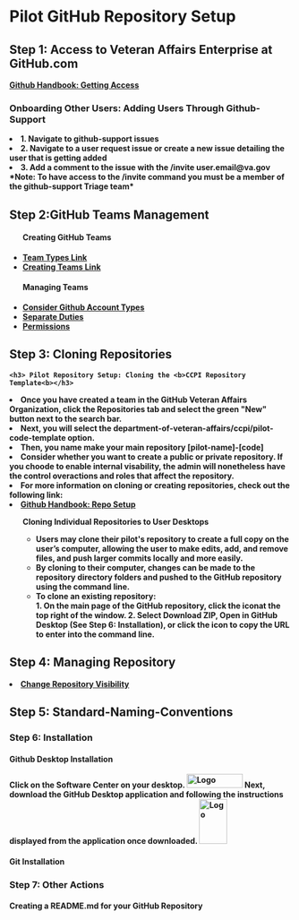 <h1> Pilot GitHub Repository Setup </h1>
<h2> Step 1: Access to Veteran Affairs Enterprise at GitHub.com </h2>
<a href="https://department-of-veterans-affairs.github.io/github-handbook/guides/onboarding/getting-access#step-1-githubcom-account"> <strong>Github Handbook: Getting Access </a>

<h3> Onboarding Other Users: Adding Users Through Github-Support </h3>
<li> 1. Navigate to github-support issues </li>
<li> 2. Navigate to a user request issue or create a new issue detailing the user that is getting added </li>
<li> 3. Add a comment to the issue with the /invite user.email@va.gov </li>
*Note: To have access to the /invite command you must be a member of the github-support Triage team* <b>

<h2> Step 2:GitHub Teams Management </h2>
  <ul>
  <h4>Creating GitHub Teams</h4> 
    <li><a href="https://dvagov.sharepoint.com/sites/OITEPMOCMDepartment/SitePages/3.10-GitHub-Team-Types.aspx"><strong> Team Types Link</a></li>
    <li><a href="https://department-of-veterans-affairs.github.io/github-handbook/github-teams-in-the-va"><strong> Creating Teams Link</a></li>
    <h4>Managing Teams</h4>
     <li><a href="https://docs.github.com/en/get-started/learning-about-github/types-of-github-accounts"><strong>Consider Github Account Types</a></li>
    <li><a href="https://department-of-veterans-affairs.github.io/github-handbook/separate-duties-at-the-va"><strong>Separate Duties </a></li>
    <li><a href="https://department-of-veterans-affairs.github.io/github-handbook/guides/features/access-permissions"><strong> Permissions</a>
      </ul>
      
  <h2> Step 3: Cloning Repositories </h2>
    
    <h3> Pilot Repository Setup: Cloning the <b>CCPI Repository Template<b></h3>
      
   <li>Once you have created a team in the GitHub Veteran Affairs Organization, click the Repositories tab and select the green 
     "New" button next to the search bar.</li>
      <li>Next, you will select the department-of-veteran-affairs/ccpi/pilot-code-template option.</li>
      <li>Then, you name make your main repository <b>[pilot-name]-[code]<b> </li>
      <li>Consider whether you want to create a public or private repository. If you choode to enable internal visability, the admin will
        nonetheless have the control overactions and roles that affect the repository. </li>
      <li> For more information on cloning or creating repositories, check out the following link:
     <li><a href="https://department-of-veterans-affairs.github.io/github-handbook/github-repo-setup-in-the-va"> <strong>Github Handbook: Repo Setup </a></li>
       <ul
       <h3> Cloning Individual Repositories to User Desktops</h3>
        <ul>
  <li>Users may clone their pilot's repository to create a full copy on the user’s computer, allowing the user to make edits, 
    add, and remove files, and push larger commits locally and more easily. </li> 
  <li> By cloning to their computer, changes can be made to the repository directory folders and pushed to the GitHub repository using the command line.</li>
  <li> To clone an existing repository: </li>
      1. On the main page of the GitHub repository, click the iconat the top right of the window.  
      2. Select Download ZIP, Open in GitHub Desktop (See Step 6: Installation), or click the icon to copy the URL to enter into the command line.
          </ul>
            </ul>

 <h2> Step 4: Managing Repository </h2>
 <li><a href="https://department-of-veterans-affairs.github.io/github-handbook/github-release-linking-data"><strong> Change Repository Visibility </a>

   <h2> Step 5: Standard-Naming-Conventions </h2>

### Step 6: Installation 
#### Github Desktop Installation 
Click on the Software Center on your desktop. 
<img src="https://user-images.githubusercontent.com/105750400/182799638-8b986305-3726-499f-92df-ae319d04c2c6.png" alt="Logo" width="100" height="25">
Next, download the GitHub Desktop application and following the instructions displayed from the application once downloaded.
  <img src="https://user-images.githubusercontent.com/105750400/182800055-dccd42af-a1ba-4c8b-9aa1-f3fde39f74e5.png" alt="Logo" width="50" height="80"> 

#### Git Installation 


### Step 7: Other Actions
#### Creating a README.md for your GitHub Repository 
####

